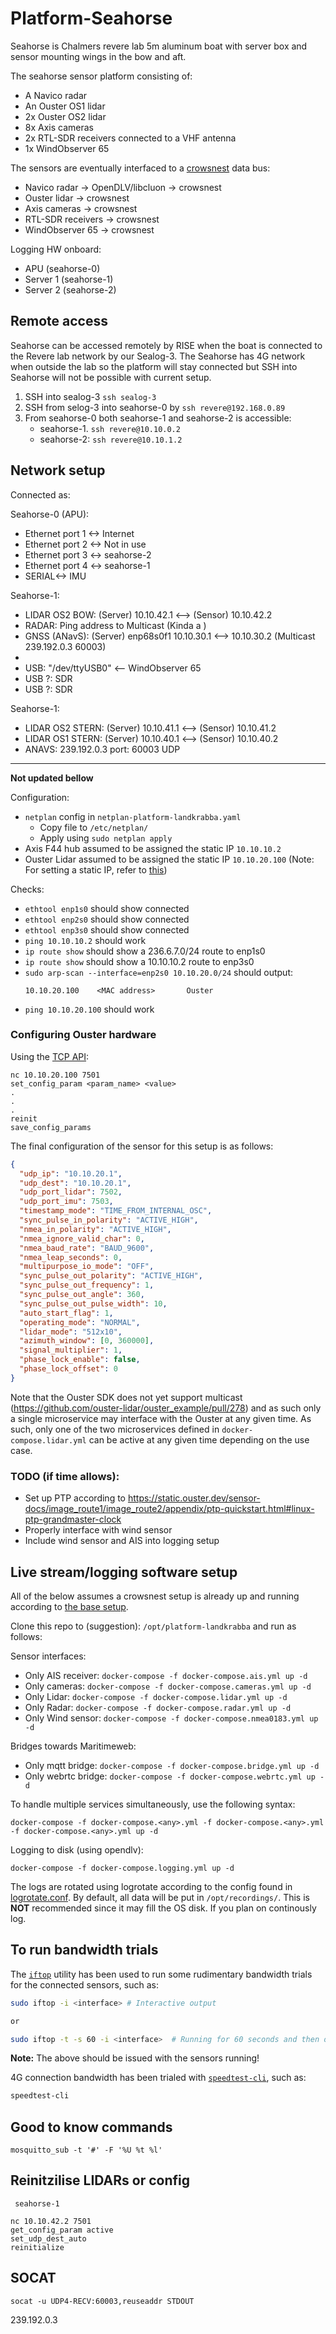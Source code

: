 # Platform-Seahorse

Seahorse is Chalmers revere lab 5m aluminum boat with server box and sensor mounting wings in the bow and aft.

The seahorse sensor platform consisting of:

- A Navico radar
- An Ouster OS1 lidar
- 2x Ouster OS2 lidar
- 8x Axis cameras
- 2x RTL-SDR receivers connected to a VHF antenna
- 1x WindObserver 65

The sensors are eventually interfaced to a [crowsnest](https://github.com/MO-RISE/crowsnest) data bus:

- Navico radar -> OpenDLV/libcluon -> crowsnest
- Ouster lidar -> crowsnest
- Axis cameras -> crowsnest
- RTL-SDR receivers -> crowsnest
- WindObserver 65 -> crowsnest

Logging HW onboard:

- APU (seahorse-0)
- Server 1 (seahorse-1)
- Server 2 (seahorse-2)

## Remote access

Seahorse can be accessed remotely by RISE when the boat is connected to the Revere lab network by our Sealog-3. The Seahorse has 4G network when outside the lab so the platform will stay connected but SSH into Seahorse will not be possible with current setup.

1. SSH into sealog-3 `ssh sealog-3`
2. SSH from selog-3 into seahorse-0 by `ssh revere@192.168.0.89`
3. From seahorse-0 both seahorse-1 and seahorse-2 is accessible:
   - seahorse-1. `ssh revere@10.10.0.2`
   - seahorse-2: `ssh revere@10.10.1.2`

## Network setup

Connected as:

Seahorse-0 (APU):

- Ethernet port 1 <-> Internet 
- Ethernet port 2 <-> Not in use  
- Ethernet port 3 <-> seahorse-2
- Ethernet port 4 <-> seahorse-1
- SERIAL<-> IMU

Seahorse-1:

- LIDAR OS2 BOW: (Server) 10.10.42.1 <--> (Sensor) 10.10.42.2
- RADAR: Ping address to Multicast (Kinda a )
- GNSS (ANavS): (Server) enp68s0f1 10.10.30.1  <--> 10.10.30.2 (Multicast 239.192.0.3 60003)
-
- USB: "/dev/ttyUSB0" <-- WindObserver 65
- USB ?: SDR
- USB ?: SDR

Seahorse-1:

- LIDAR OS2 STERN: (Server) 10.10.41.1 <--> (Sensor) 10.10.41.2
- LIDAR OS1 STERN: (Server) 10.10.40.1 <--> (Sensor) 10.10.40.2
- ANAVS: 239.192.0.3 port: 60003 UDP

---

**Not updated bellow**

Configuration:

- `netplan` config in `netplan-platform-landkrabba.yaml`
  - Copy file to `/etc/netplan/`
  - Apply using `sudo netplan apply`
- Axis F44 hub assumed to be assigned the static IP `10.10.10.2`
- Ouster Lidar assumed to be assigned the static IP `10.10.20.100` (Note: For setting a static IP, refer to [this](https://forum.ouster.at/d/63-how-i-can-assign-static-ip-to-os1))

Checks:

- `ethtool enp1s0` should show connected
- `ethtool enp2s0` should show connected
- `ethtool enp3s0` should show connected
- `ping 10.10.10.2` should work
- `ip route show` should show a 236.6.7.0/24 route to enp1s0
- `ip route show` should show a 10.10.10.2 route to enp3s0
- `sudo arp-scan --interface=enp2s0 10.10.20.0/24` should output:
  ```
  10.10.20.100    <MAC address>       Ouster
  ```
- `ping 10.10.20.100` should work

### Configuring Ouster hardware

Using the [TCP API](https://static.ouster.dev/sensor-docs/image_route1/image_route2/common_sections/API/tcp-api.html):

```
nc 10.10.20.100 7501
set_config_param <param_name> <value>
.
.
.
reinit
save_config_params
```

The final configuration of the sensor for this setup is as follows:

```json
{
  "udp_ip": "10.10.20.1",
  "udp_dest": "10.10.20.1",
  "udp_port_lidar": 7502,
  "udp_port_imu": 7503,
  "timestamp_mode": "TIME_FROM_INTERNAL_OSC",
  "sync_pulse_in_polarity": "ACTIVE_HIGH",
  "nmea_in_polarity": "ACTIVE_HIGH",
  "nmea_ignore_valid_char": 0,
  "nmea_baud_rate": "BAUD_9600",
  "nmea_leap_seconds": 0,
  "multipurpose_io_mode": "OFF",
  "sync_pulse_out_polarity": "ACTIVE_HIGH",
  "sync_pulse_out_frequency": 1,
  "sync_pulse_out_angle": 360,
  "sync_pulse_out_pulse_width": 10,
  "auto_start_flag": 1,
  "operating_mode": "NORMAL",
  "lidar_mode": "512x10",
  "azimuth_window": [0, 360000],
  "signal_multiplier": 1,
  "phase_lock_enable": false,
  "phase_lock_offset": 0
}
```

Note that the Ouster SDK does not yet support multicast (https://github.com/ouster-lidar/ouster_example/pull/278) and as such only a single microservice may interface with the Ouster at any given time. As such, only one of the two microservices defined in `docker-compose.lidar.yml` can be active at any given time depending on the use case.

### TODO (if time allows):

- Set up PTP according to https://static.ouster.dev/sensor-docs/image_route1/image_route2/appendix/ptp-quickstart.html#linux-ptp-grandmaster-clock
- Properly interface with wind sensor
- Include wind sensor and AIS into logging setup

## Live stream/logging software setup

All of the below assumes a crowsnest setup is already up and running according to [the base setup](https://github.com/MO-RISE/crowsnest/blob/main/docker-compose.base.yml).

Clone this repo to (suggestion): `/opt/platform-landkrabba` and run as follows:

Sensor interfaces:

- Only AIS receiver: `docker-compose -f docker-compose.ais.yml up -d`
- Only cameras: `docker-compose -f docker-compose.cameras.yml up -d`
- Only Lidar: `docker-compose -f docker-compose.lidar.yml up -d`
- Only Radar: `docker-compose -f docker-compose.radar.yml up -d`
- Only Wind sensor: `docker-compose -f docker-compose.nmea0183.yml up -d`

Bridges towards Maritimeweb:

- Only mqtt bridge: `docker-compose -f docker-compose.bridge.yml up -d`
- Only webrtc bridge: `docker-compose -f docker-compose.webrtc.yml up -d`

To handle multiple services simultaneously, use the following syntax:

```
docker-compose -f docker-compose.<any>.yml -f docker-compose.<any>.yml -f docker-compose.<any>.yml up -d
```

Logging to disk (using opendlv):

```
docker-compose -f docker-compose.logging.yml up -d
```

The logs are rotated using logrotate according to the config found in [logrotate.conf](./logrotate.conf). By default, all data will be put in `/opt/recordings/`. This is **NOT** recommended since it may fill the OS disk. If you plan on continously log.

## To run bandwidth trials

The [`iftop`](https://linux.die.net/man/8/iftop) utility has been used to run some rudimentary bandwidth trials for the connected sensors, such as:

```bash
sudo iftop -i <interface> # Interactive output

or

sudo iftop -t -s 60 -i <interface>  # Running for 60 seconds and then outputting textual output only
```

**Note:** The above should be issued with the sensors running!

4G connection bandwidth has been trialed with [`speedtest-cli`](https://www.speedtest.net/apps/cli), such as:

```bash
speedtest-cli
```

## Good to know commands

`mosquitto_sub -t '#' -F '%U %t %l' `

## Reinitzilise LIDARs or config

```
 seahorse-1

nc 10.10.42.2 7501
get_config_param active
set_udp_dest_auto
reinitialize

```

## SOCAT 

```
socat -u UDP4-RECV:60003,reuseaddr STDOUT
```


239.192.0.3